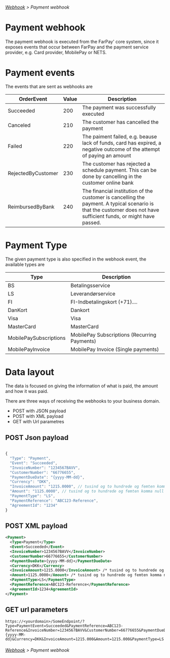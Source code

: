 ###### [Webhook](README.md) > Payment webhook

# Payment webhook
The payment webhook is executed from the FarPay' core system, since it exposes events that occur between FarPay and the payment service provider, e.g. Card provider, MobilePay or NETS.

# Payment events
The events that are sent as webhooks are 

| OrderEvent     | Value  | Description  |
|----------------|--------|--------------|
| Succeeded      |  200   | The payment was successfully executed |
| Canceled       |  210   | The customer has cancelled the payment |
| Failed         |  220   | The paiment failed, e.g. beause lack of funds, card has expired, a negative outcome of the attempt of paying an amount |
| RejectedByCustomer | 230 | The customer has rejected a schedule payment. This can be done by cancelling in the customer online bank |
| ReimbursedByBank | 240 |  The financial institution of the customer is cancelling the payment. A typical scenario is that the customer does not have sufficient funds, or might have passed. |

# Payment Type
The given payment type is also specified in the webhook event, the available types are

| Type                   | Description                                  |
|------------------------|----------------------------------------------|
| BS                     | Betalingsservice                             |
| LS                     | Leverandørservice                            |
| FI                     | FI-Indbetalingskort (+71)....                |
| DanKort                | Dankort                                      |
| Visa                   | Visa                                         |
| MasterCard             | MasterCard                                   |
| MobilePaySubscriptions | MobilePay Subscriptions (Recurring Payments) |
| MobilePayInvoice       | MobilePay Invoice (Single payments)          |


# Data layout
The data is focused on giving the information of what is paid, the amount and how it was paid.

There are three ways of receiving the webhooks to your business domain.
* POST with JSON payload
* POST with XML payload
* GET with Url parametres



## POST Json payload
```JavaScript

{
  "Type": "Payment",
  "Event": "Succeeded",
  "InvoiceNumber": "1234567BAVV",
  "CustomerNumber": "66776655",
  "PaymentDueDate": "{yyyy-MM-dd}",
  "Currency": "DKK",
  "InvoiceAmount": "1215.0000", // tusind og to hundrede og femten komma null kr.
  "Amount": "1125.0000", // tusind og to hundrede og femten komma null kr.
  "PaymentType": "LS",
  "PaymentReference": "ABC123-Reference",
  "AgreementId": "1234"
}

```

## POST XML payload

```XML
<Payment>
  <Type>Payment</Type>
  <Event>Succeeded</Event>
  <InvoiceNumber>1234567BAVV</InvoiceNumber>
  <CustomerNumber>66776655</CustomerNumber>
  <PaymentDueDate>{yyyy-MM-dd}</PaymentDueDate>
  <Currency>DKK</Currency>
  <InvoiceAmount>1215.0000</InvoiceAmount> /* tusind og to hundrede og femten komma null kr. */
  <Amount>1125.0000</Amount> /* tusind og to hundrede og femten komma null kr. */
  <PaymentType>LS</PaymentType>
  <PaymentReference>ABC123-Reference</PaymentReference>
  <AgreementId>1234<AgreementId>
</Payment>
```

## GET url parameters

```
https://<yourdomain>/SomeEndpoint/?Type=PaymentEvent=Succeeded&PaymentReference=ABC123-Reference&InvoiceNumber=1234567BAVV&CustomerNumber=66776655&PaymentDueDate={yyyy-MM-dd}&Currency=DKK&InvoiceAmount=1215.000&Amount=1215.000&PaymentType=LS
```

###### [Webhook](README.md) > Payment webhook
